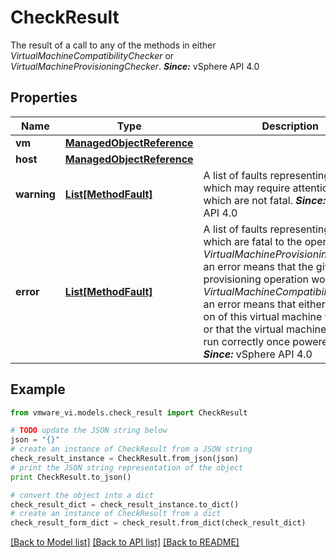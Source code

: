 # CheckResult

The result of a call to any of the methods in either *VirtualMachineCompatibilityChecker* or *VirtualMachineProvisioningChecker*.  ***Since:*** vSphere API 4.0 

## Properties
Name | Type | Description | Notes
------------ | ------------- | ------------- | -------------
**vm** | [**ManagedObjectReference**](ManagedObjectReference.md) |  | [optional] 
**host** | [**ManagedObjectReference**](ManagedObjectReference.md) |  | [optional] 
**warning** | [**List[MethodFault]**](MethodFault.md) | A list of faults representing problems which may require attention, but which are not fatal.  ***Since:*** vSphere API 4.0  | [optional] 
**error** | [**List[MethodFault]**](MethodFault.md) | A list of faults representing problems which are fatal to the operation.  For *VirtualMachineProvisioningChecker* an error means that the given provisioning operation would fail. For *VirtualMachineCompatibilityChecker* an error means that either a power-on of this virtual machine would fail, or that the virtual machine would not run correctly once powered-on.  ***Since:*** vSphere API 4.0  | [optional] 

## Example

```python
from vmware_vi.models.check_result import CheckResult

# TODO update the JSON string below
json = "{}"
# create an instance of CheckResult from a JSON string
check_result_instance = CheckResult.from_json(json)
# print the JSON string representation of the object
print CheckResult.to_json()

# convert the object into a dict
check_result_dict = check_result_instance.to_dict()
# create an instance of CheckResult from a dict
check_result_form_dict = check_result.from_dict(check_result_dict)
```
[[Back to Model list]](../README.md#documentation-for-models) [[Back to API list]](../README.md#documentation-for-api-endpoints) [[Back to README]](../README.md)


